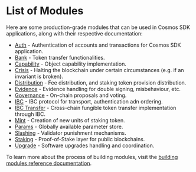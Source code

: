 <!--
parent:
  order: false
-->

# List of Modules

Here are some production-grade modules that can be used in Cosmos SDK applications, along with their respective documentation:

- [Auth](auth/) - Authentication of accounts and transactions for Cosmos SDK application.
- [Bank](bank/) - Token transfer functionalities.
- [Capability](capability/docs/README.md) - Object capability implementation.
- [Crisis](crisis/) - Halting the blockchain under certain circumstances (e.g. if an invariant is broken).
- [Distribution](distribution/) - Fee distribution, and staking token provision distribution.
- [Evidence](evidence/) - Evidence handling for double signing, misbehaviour, etc.
- [Governance](gov/) - On-chain proposals and voting.
- [IBC](ibc/) - IBC protocol for transport, authentication adn ordering.
- [IBC Transfer](ibc/) - Cross-chain fungible token transfer implementation through IBC.
- [Mint](mint/) - Creation of new units of staking token.
- [Params](params/) - Globally available parameter store.
- [Slashing](slashing/) - Validator punishment mechanisms.
- [Staking](staking/) - Proof-of-Stake layer for public blockchains.
- [Upgrade](upgrade/) - Software upgrades handling and coordination.

To learn more about the process of building modules, visit the [building modules reference documentation](/building-modules/intro.html).
